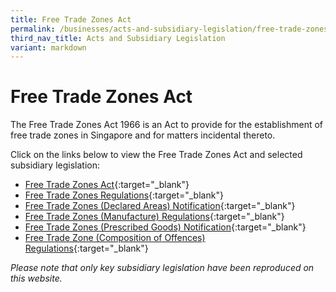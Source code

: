 ```yaml
---
title: Free Trade Zones Act
permalink: /businesses/acts-and-subsidiary-legislation/free-trade-zones-act/
third_nav_title: Acts and Subsidiary Legislation
variant: markdown
---
```

# Free Trade Zones Act

The Free Trade Zones Act 1966 is an Act to provide for the establishment of free trade zones in Singapore and for matters incidental thereto.

Click on the links below to view the Free Trade Zones Act and selected subsidiary legislation:

-   [Free Trade Zones Act](https://sso.agc.gov.sg/Act/FTZA1966){:target="_blank"}
-   [Free Trade Zones Regulations](https://sso.agc.gov.sg/SL/FTZA1966-RG1){:target="_blank"}
-   [Free Trade Zones (Declared Areas) Notification](https://sso.agc.gov.sg/SL/FTZA1966-N3){:target="_blank"}
-   [Free Trade Zones (Manufacture) Regulations](https://sso.agc.gov.sg/SL/FTZA1966-RG2){:target="_blank"}
-   [Free Trade Zones (Prescribed Goods) Notification](https://sso.agc.gov.sg/SL/FTZA1966-N1){:target="_blank"}
-   [Free Trade Zone (Composition of Offences) Regulations](https://sso.agc.gov.sg/SL/FTZA1966-S149-2024?DocDate=20240228){:target="_blank"}

*Please note that only key subsidiary legislation have been reproduced on this website.*